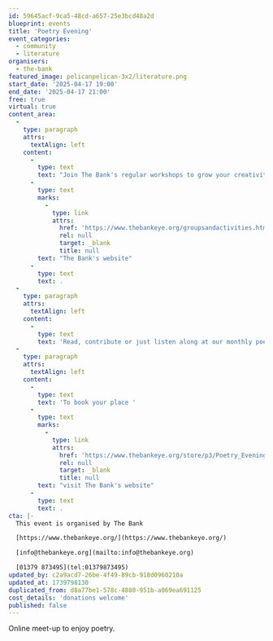 ```yaml
---
id: 59645acf-9ca5-48cd-a657-25e3bcd48a2d
blueprint: events
title: 'Poetry Evening'
event_categories:
  - community
  - literature
organisers:
  - the-bank
featured_image: pelicanpelican-3x2/literature.png
start_date: '2025-04-17 19:00'
end_date: '2025-04-17 21:00'
free: true
virtual: true
content_area:
  -
    type: paragraph
    attrs:
      textAlign: left
    content:
      -
        type: text
        text: "Join The Bank's regular workshops to grow your creativity and meet new people. To see the full list of groups, visit "
      -
        type: text
        marks:
          -
            type: link
            attrs:
              href: 'https://www.thebankeye.org/groupsandactivities.html'
              rel: null
              target: _blank
              title: null
        text: "The Bank's website"
      -
        type: text
        text: .
  -
    type: paragraph
    attrs:
      textAlign: left
    content:
      -
        type: text
        text: 'Read, contribute or just listen along at our monthly poetry evening.'
  -
    type: paragraph
    attrs:
      textAlign: left
    content:
      -
        type: text
        text: 'To book your place '
      -
        type: text
        marks:
          -
            type: link
            attrs:
              href: 'https://www.thebankeye.org/store/p3/Poetry_Evening.html'
              rel: null
              target: _blank
              title: null
        text: "visit The Bank's website"
      -
        type: text
        text: .
cta: |-
  This event is organised by The Bank

  [https://www.thebankeye.org/](https://www.thebankeye.org/)

  [info@thebankeye.org](mailto:info@thebankeye.org)

  [01379 873495](tel:01379873495)
updated_by: c2a9acd7-26be-4f49-89cb-918d0960210a
updated_at: 1739798130
duplicated_from: d8a77be1-578c-4880-951b-a069ea691125
cost_details: 'donations welcome'
published: false
---
```

Online meet-up to enjoy poetry.